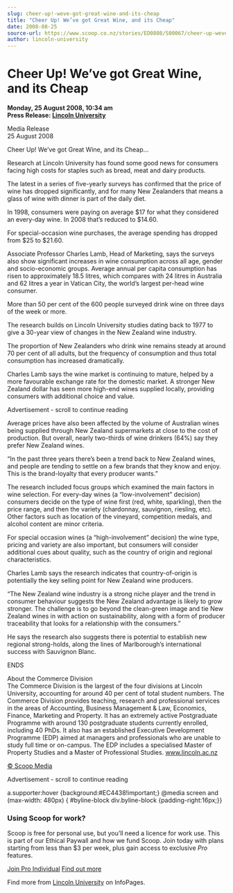 ```yaml
---
slug: cheer-up!-weve-got-great-wine-and-its-cheap
title: "Cheer Up! We’ve got Great Wine, and its Cheap"
date: 2008-08-25
source-url: https://www.scoop.co.nz/stories/ED0808/S00067/cheer-up-weve-got-great-wine-and-its-cheap.htm
author: lincoln-university
---
```

Cheer Up! We’ve got Great Wine, and its Cheap
=============================================

**Monday, 25 August 2008, 10:34 am**  
**Press Release: [Lincoln University](https://info.scoop.co.nz/Lincoln_University)**

Media Release  
25 August 2008

  
Cheer Up! We’ve got Great Wine, and its Cheap…

Research at Lincoln University has found some good news for consumers facing high costs for staples such as bread, meat and dairy products.

The latest in a series of five-yearly surveys has confirmed that the price of wine has dropped significantly, and for many New Zealanders that means a glass of wine with dinner is part of the daily diet.

In 1998, consumers were paying on average $17 for what they considered an every-day wine. In 2008 that’s reduced to $14.60.

For special-occasion wine purchases, the average spending has dropped from $25 to $21.60.

Associate Professor Charles Lamb, Head of Marketing, says the surveys also show significant increases in wine consumption across all age, gender and socio-economic groups. Average annual per capita consumption has risen to approximately 18.5 litres, which compares with 24 litres in Australia and 62 litres a year in Vatican City, the world’s largest per-head wine consumer.

More than 50 per cent of the 600 people surveyed drink wine on three days of the week or more.

The research builds on Lincoln University studies dating back to 1977 to give a 30-year view of changes in the New Zealand wine industry.

The proportion of New Zealanders who drink wine remains steady at around 70 per cent of all adults, but the frequency of consumption and thus total consumption has increased dramatically.

Charles Lamb says the wine market is continuing to mature, helped by a more favourable exchange rate for the domestic market. A stronger New Zealand dollar has seen more high-end wines supplied locally, providing consumers with additional choice and value.

Advertisement - scroll to continue reading





Average prices have also been affected by the volume of Australian wines being supplied through New Zealand supermarkets at close to the cost of production. But overall, nearly two-thirds of wine drinkers (64%) say they prefer New Zealand wines.

“In the past three years there’s been a trend back to New Zealand wines, and people are tending to settle on a few brands that they know and enjoy. This is the brand-loyalty that every producer wants.”

The research included focus groups which examined the main factors in wine selection. For every-day wines (a “low-involvement” decision) consumers decide on the type of wine first (red, white, sparkling), then the price range, and then the variety (chardonnay, sauvignon, riesling, etc). Other factors such as location of the vineyard, competition medals, and alcohol content are minor criteria.

For special occasion wines (a “high-involvement” decision) the wine type, pricing and variety are also important, but consumers will consider additional cues about quality, such as the country of origin and regional characteristics.

Charles Lamb says the research indicates that country-of-origin is potentially the key selling point for New Zealand wine producers.

“The New Zealand wine industry is a strong niche player and the trend in consumer behaviour suggests the New Zealand advantage is likely to grow stronger. The challenge is to go beyond the clean-green image and tie New Zealand wines in with action on sustainability, along with a form of producer traceability that looks for a relationship with the consumers.”

He says the research also suggests there is potential to establish new regional strong-holds, along the lines of Marlborough’s international success with Sauvignon Blanc.

  
ENDS

  
About the Commerce Division  
The Commerce Division is the largest of the four divisions at Lincoln University, accounting for around 40 per cent of total student numbers. The Commerce Division provides teaching, research and professional services in the areas of Accounting, Business Management & Law, Economics, Finance, Marketing and Property. It has an extremely active Postgraduate Programme with around 130 postgraduate students currently enrolled, including 40 PhDs. It also has an established Executive Development Programme (EDP) aimed at managers and professionals who are unable to study full time or on-campus. The EDP includes a specialised Master of Property Studies and a Master of Professional Studies. www.lincoln.ac.nz

[© Scoop Media](http://www.scoop.co.nz/about/terms.html)  

Advertisement - scroll to continue reading



a.supporter:hover {background:#EC4438!important;} @media screen and (max-width: 480px) { #byline-block div.byline-block {padding-right:16px;}}

### Using Scoop for work?

Scoop is free for personal use, but you’ll need a licence for work use. This is part of our Ethical Paywall and how we fund Scoop. Join today with plans starting from less than $3 per week, plus gain access to exclusive _Pro_ features.  
  
[Join Pro Individual](https://pro.scoop.co.nz/Individual/?from=ProIn24) [Find out more](https://pro.scoop.co.nz/using-scoop-for-work/?from=ProIn24)

Find more from [Lincoln University](https://info.scoop.co.nz/Lincoln_University) on InfoPages.